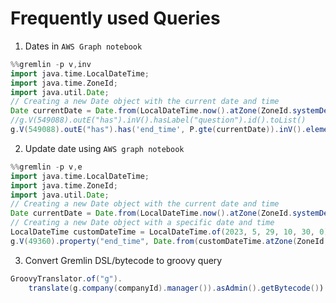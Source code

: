 # Frequently used Queries
1. Dates in `AWS Graph notebook`

```groovy
%%gremlin -p v,inv
import java.time.LocalDateTime;
import java.time.ZoneId;
import java.util.Date;
// Creating a new Date object with the current date and time
Date currentDate = Date.from(LocalDateTime.now().atZone(ZoneId.systemDefault()).toInstant());
//g.V(549088).outE("has").inV().hasLabel("question").id().toList()
g.V(549088).outE("has").has('end_time', P.gte(currentDate)).inV().elementMap()
```

2. Update date using `AWS graph notebook`

```groovy
%%gremlin -p v,e
import java.time.LocalDateTime;
import java.time.ZoneId;
import java.util.Date;
// Creating a new Date object with the current date and time
Date currentDate = Date.from(LocalDateTime.now().atZone(ZoneId.systemDefault()).toInstant());
// Creating a new Date object with a specific date and time
LocalDateTime customDateTime = LocalDateTime.of(2023, 5, 29, 10, 30, 0);
g.V(49360).property("end_time", Date.from(customDateTime.atZone(ZoneId.systemDefault()).toInstant()))
```

3. Convert Gremlin DSL/bytecode to groovy query

```java
GroovyTranslator.of("g").
	translate(g.company(companyId).manager()).asAdmin().getBytecode())
```
